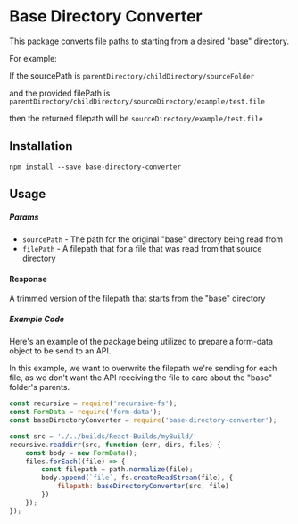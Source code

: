 # Base Directory Converter

This package converts file paths to starting from a desired "base" directory.

For example:

If the sourcePath is `parentDirectory/childDirectory/sourceFolder` 

and the provided filePath is `parentDirectory/childDirectory/sourceDirectory/example/test.file`

then the returned filepath will be `sourceDirectory/example/test.file`

## Installation

```
npm install --save base-directory-converter
```

## Usage

##### Params
* `sourcePath` - The path for the original "base" directory being read from
* `filePath` - A filepath that for a file that was read from that source directory

#### Response
A trimmed version of the filepath that starts from the "base" directory

##### Example Code
Here's an example of the package being utilized to prepare a form-data object to be send to an API.

In this example, we want to overwrite the filepath we're sending for each file, as we don't want the API receiving the file to care about the "base" folder's parents.

```javascript
const recursive = require('recursive-fs');
const FormData = require('form-data');
const baseDirectoryConverter = require('base-directory-converter');

const src = './../builds/React-Builds/myBuild/'
recursive.readdirr(src, function (err, dirs, files) {
    const body = new FormData();
    files.forEach((file) => {
        const filepath = path.normalize(file);
        body.append(`file`, fs.createReadStream(file), {
            filepath: baseDirectoryConverter(src, file)
        })
    });
});
```
